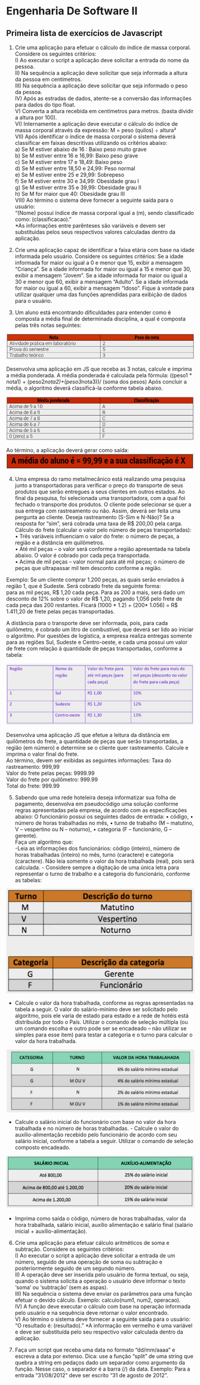 # Engenharia De Software II

## Primeira lista de exercícios de Javascript

1. Crie uma aplicação para efetuar o cálculo do índice de massa corporal. Considere os seguintes critérios:<br>
I) Ao executar o script a aplicação deve solicitar a entrada do nome da pessoa.<br>
II) Na sequência a aplicação deve solicitar que seja informada a altura da pessoa em centímetros.<br>
III) Na sequência a aplicação deve solicitar que seja informado o peso da pessoa.<br>
IV) Após as estradas de dados, atente-se a conversão das informações para dados do tipo float.<br>
V) Converta a altura recebida em centímetros para metros. (basta dividir a altura por 100).<br>
VI) Internamente a aplicação deve executar o cálculo do índice de massa corporal através da expressão: M = peso (quilos) ÷ altura²<br>
VII) Após identificar o índice de massa corporal o sistema deverá classificar em faixas descritivas utilizando os critérios abaixo:<br>
a) Se M estiver abaixo de 16 : Baixo peso muito grave<br>
b) Se M estiver entre 16 e 16,99: Baixo peso grave<br>
c) Se M estiver entre 17 e 18,49: Baixo peso<br>
d) Se M estiver entre 18,50 e 24,99: Peso normal<br>
e) Se M estiver entre 25 e 29,99: Sobrepeso<br>
f) Se M estiver entre 30 e 34,99: Obesidade grau I<br>
g) Se M estiver entre 35 e 39,99: Obesidade grau II<br>
h) Se M for maior que 40: Obesidade grau III<br>
VIII) Ao término o sistema deve fornecer a seguinte saída para o usuário:<br>
“(Nome) possui índice de massa corporal igual a (m), sendo classificado como: (classificacao).” <br>
*As informações entre parênteses são variáveis e devem ser substituídas pelos seus respectivos valores calculadas dentro da aplicação.

2. Crie uma aplicação capaz de identificar a faixa etária com base na idade informada pelo usuário. Considere os seguintes critérios:
Se a idade informada for maior ou igual a 0 e menor que 15, exibir a mensagem “Criança”. Se a idade informada for maior ou igual a 15 e menor que 30, exibir a mensagem “Jovem”. Se a idade informada for maior ou igual a 30 e menor que 60, exibir a mensagem “Adulto”. Se a idade informada for maior ou igual a 60, exibir a mensagem “Idoso”.
Fique à vontade para utilizar qualquer uma das funções aprendidas para exibição de dados para o usuário. <br>

3. Um aluno está encontrando dificuldades para entender como é composta a média final de determinada disciplina, a qual é composta pelas três notas seguintes:

![Notas e pesos](img/image.png)



Desenvolva uma aplicação em JS que receba as 3 notas, calcule e imprima a média ponderada.
A média ponderada é calculada pela fórmula:
((peso1 * nota1) + (peso2*nota2)+(peso3*nota3))/ (soma dos pesos)
Após concluir a média, o algoritmo deverá classificá-la conforme tabela abaixo.

![Classificação das notas](img/image-1.png)

Ao término, a aplicação deverá gerar como saída:
![Média do aluno](img/image3.png)


4. Uma empresa do ramo metalmecânico está realizando uma pesquisa junto a transportadoras para verificar o preço do transporte de seus produtos que serão entregues a seus clientes em outros estados. Ao final da pesquisa, foi selecionada uma transportadora, com a qual foi fechado o transporte dos produtos. O cliente pode selecionar se quer a sua entrega com rastreamento ou não. Assim, deverá ser feita uma pergunta ao cliente. Deseja rastreamento (S-Sim e N-Não)? Se a resposta for “sim”, será cobrada uma taxa de R$ 200,00 pela carga. Cálculo do frete (calcular o valor pelo número de peças transportadas):<br>
• Três variáveis influenciam o valor do frete: o número de peças, a região e a distância em quilômetros.<br>
• Até mil peças – o valor será conforme a região apresentada na tabela abaixo. O valor é cobrado por cada peça transportada.<br>
• Acima de mil peças – valor normal para até mil peças; o número de peças que ultrapassar mil tem desconto conforme a região.<br>

Exemplo: Se um cliente comprar 1.200 peças, as quais serão enviados à região 1, que é Sudeste. Será cobrado frete da seguinte forma: <br>
para as mil peças, R$ 1,20 cada peça. Para as 200 a mais, será dado um desconto de 12% sobre o valor de R$ 1,20, pagando 1,056 pelo frete de cada peça das 200 restantes. Ficará (1000 * 1.2) + (200* 1.056) = R$ 1.411,20 de frete pelas peças transportadas.<br>

A distância para o transporte deve ser informada, pois, para cada quilômetro, é cobrado um litro de combustível, que deverá ser lido ao iniciar o algoritmo. Por questões de logística, a empresa realiza entregas somente para as regiões Sul, Sudeste e Centro-oeste, e cada uma possui um valor de frete com relação à quantidade de peças transportadas, conforme a tabela:<br>

![Regiões, taxa por peças e descontos](img/image4.png)

Desenvolva uma aplicação JS que efetue a leitura da distância em quilômetros do frete, a quantidade de peças que serão transportadas, a região (em número) e determine se o cliente quer rastreamento. 
Calcule e imprima o valor final do frete. <br>
Ao término, devem ser exibidas as seguintes informações: Taxa do rastreamento: 999,99 <br>
Valor do frete pelas peças: 9999.99 <br>
Valor do frete por quilômetro: 999.99 <br>
Total do frete: 999.99 <br>

5. Sabendo que uma rede hoteleira deseja informatizar sua folha de pagamento, desenvolva em pseudocódigo uma solução conforme regras apresentadas pela empresa, de acordo com as especificações abaixo: O funcionário possui os seguintes dados de entrada: 
• código,
• número de horas trabalhadas no mês,
• turno de trabalho (M – matutino, V – vespertino ou N – noturno), 
• categoria (F – funcionário, G – gerente). <br>
Faça um algoritmo que: <br>
-Leia as informações dos funcionários: código (inteiro), número de horas trabalhadas (inteiro) no mês, turno (caractere) e categoria (caractere). Não leia somente o valor da hora trabalhada (real), pois será calculada. - Considere sempre a digitação de uma única letra para representar o turno de trabalho e a categoria do funcionário, conforme as tabelas:


![Tabela turno e descrição](/img/image5.png)

- Calcule o valor da hora trabalhada, conforme as regras apresentadas na tabela a seguir. O valor do salário-mínimo deve ser solicitado pelo algoritmo, pois ele varia de estado para estado e a rede de hotéis está distribuída por todo o País. Utilizar o comando de seleção múltipla (ou um comando escolha e outro pode ser se encadeado – não utilizar se simples para esse item) para testar a categoria e o turno para calcular o valor da hora trabalhada.

![Tabela de categoria, turno e valor da hora trabalhada](/img/image6.png)

- Calcule o salário inicial do funcionário com base no valor da hora trabalhada e no número de horas trabalhadas. - Calcule o valor do auxílio-alimentação recebido pelo funcionário de acordo com seu salário inicial, conforme a tabela a seguir. Utilizar o comando de seleção composto encadeado.

![Tabela salário inicial e alimentação](/img/image7.png)


- Imprima como saída o código, número de horas trabalhadas, valor da hora trabalhada, salário inicial, auxílio alimentação e salário final (salário inicial + auxílio-alimentação).

6. Crie uma aplicação para efetuar cálculo aritméticos de soma e subtração.
Considere os seguintes critérios:<br>
I) Ao executar o script a aplicação deve solicitar a entrada de um número, seguido de uma operação de soma ou subtração e posteriormente seguido de um segundo número.<br>
II) A operação deve ser inserida pelo usuário de forma textual, ou seja, quando o sistema solicita a operação o usuário deve informar o texto ‘soma’ ou ‘subtração’ (sem as aspas).<br>
III) Na sequência o sistema deve enviar os parâmetros para uma função efetuar o devido cálculo. Exemplo: calculo(num1, num2, operacao).<br>
IV) A função deve executar o cálculo com base na operação informada pelo usuário e na sequência deve retornar o valor encontrado.<br>
V) Ao término o sistema deve fornecer a seguinte saída para o usuário:<br>
“O resultado é: (resultado).”
*A informação em vermelho é uma variável e deve ser substituída pelo seu respectivo valor
calculada dentro da aplicação.<br>

7. Faça um script que receba uma data no formato “dd/mm/aaaa” e escreva a data por extenso. Dica: use a função “split” de uma string que quebra a string em pedaços dado um separador como argumento da função. Nesse caso, o separador é a barra (/) da data. Exemplo: Para a entrada “31/08/2012” deve ser escrito “31 de agosto de 2012”.

